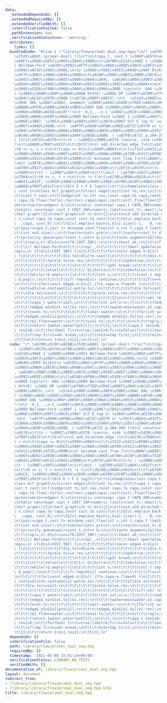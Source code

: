 ```yaml
---
data:
  _extendedDependsOn: []
  _extendedRequiredBy: []
  _extendedVerifiedWith: []
  _isVerificationFailed: false
  _pathExtension: hpp
  _verificationStatusIcon: ':warning:'
  attributes:
    links: []
  bundledCode: "#line 1 \"library/flow/primal_dual_neg.hpp\"\n/* \u6700\u5C0F\u8CBB\
    \u7528\u6D41 (primal-dual) */\n/*\n\tcapa_t, cost_t \u306F\u6574\u6570\u578B\u3092\
    \u60F3\u5B9A\u3057\u3066\u3044\u308B\n\t\u6700\u521D\u306E 1 \u56DE\u3060\u3051\
    \ Bellman-Ford \u6CD5\u3092\u4F7F\u3063\u3066\u30DD\u30C6\u30F3\u30B7\u30E3\u30EB\
    \u3092\u6C42\u3081\u3066,\n\t2 \u56DE\u76EE\u4EE5\u964D\u306F Dijkstra \u6CD5\u3092\
    \u4F7F\u3063\u3066\u3044\u308B\n\t\u8CA0\u306E\u30B3\u30B9\u30C8\u306E\u8FBA\u304C\
    \u3042\u3063\u3066\u3082\u3088\u3044\u304C, \u8CA0\u306E\u30B3\u30B9\u30C8\u306E\
    \u9589\u8DEF\u304C\u306A\u3044\u3053\u3068\u3092\u4EEE\u5B9A\n\n\t\u8CA0\u8FBA\
    \u306E\u51E6\u7406\u306B\u3064\u3044\u3066\u306E tips\n\t- DAG \u306A\u3089 Bellman-Ford\
    \ \u306E\u304B\u308F\u308A\u306B O(V+E) \u306E DP \u3067\u6700\u77ED\u7D4C\u8DEF\
    \u304C\u6C42\u307E\u308B (\u672A\u5B9F\u88C5).\n\t  \u5143\u306E\u30B0\u30E9\u30D5\
    \u304C DAG \u3067\u3082, augment \u306E\u4E8C\u56DE\u76EE\u4EE5\u964D\u3067\u306F\
    \u6B8B\u4F59\u30B0\u30E9\u30D5\u306F DAG \u3068\u306F\u9650\u3089\u306A\u3044\u3053\
    \u3068\u306B\u6CE8\u610F!!\n\t  0,1,..,n-1 \u304C\u30C8\u30DD\u30ED\u30B8\u30AB\
    \u30EB\u9806\u5E8F\u306A\u3089 Bellman-Ford \u306F 1 \u56DE\u3067\u7D42\u308F\u308B\
    \u306E\u3067, \u3053\u306E\u30B3\u30FC\u30C9\u3067 O(F E log V) \u304C\u9054\u6210\
    \u3067\u304D\u308B.\n\t- \u4F7F\u3046\u8FBA\u306E\u672C\u6570 or \u7DCF\u6D41\u91CF\
    \u304C\u56FA\u5B9A\u306A\u3089\u30B0\u30E9\u30D5\u3092\u5909\u5F62\u3057\u3066\
    \u8CA0\u8FBA\u3092\u306A\u304F\u305B\u308B. ( \u87FB\u672C p.204-205 )\n\n[ constructor\
    \ ]\n\t\u5F15\u6570\n\t\tn : \u9802\u70B9\u6570 (source, sink \u3082\u542B\u3080\
    )\n\t\u8A08\u7B97\u91CF\n\t\tO(V)\n\n[ add_directed_edge ]\n\t\u5236\u7D04\n\t\
    \t0 <= u, v < n\n\t\tcapa >= 0\n\t\u5099\u8003\n\t\t\u7121\u5411\u8FBA\u3092\u5F35\
    \u308B\u3068\u304D\u306F\u4EE3\u308F\u308A\u306B\u6709\u5411\u8FBA\u3092\u53CC\
    \u65B9\u5411\u306B\u5F35\u308B\n\n[ minimum_cost_flow ]\n\t\u8AAC\u660E\n\t\t\
    limit \u307E\u3067\u6D41\u305B\u308B\u3068\u304D\u306E\u6700\u5C0F\u8CBB\u7528\
    \u6700\u5927\u6D41\u3092\u6C42\u3081\u308B\n\t\u5F15\u6570\n\t\ts : \u30BD\u30FC\
    \u30B9\n\t\tt : \u30B7\u30F3\u30AF\n\t\tlimit : \u6700\u5927\u6D41\u91CF\n\t\u5236\
    \u7D04\n\t\t0 <= s, t < n\n\t\ts != t\n\t\u623B\u308A\u5024\n\t\t(\u6700\u5927\
    \u6D41\u91CF, \u305D\u306E\u3068\u304D\u306E\u6700\u5C0F\u30B3\u30B9\u30C8)\n\t\
    \u8A08\u7B97\u91CF\n\t\tO(V E + F E log(V))\n*/\n\ntemplate<class capa_t,class\
    \ cost_t>\nclass mcf_graph{\n\tstruct edge{\n\t\tint to,rev;\n\t\tcapa_t capa,flow;\n\
    \t\tcost_t cost;\n\t\tedge(int to,int rev,const capa_t& capa,const cost_t& cost,const\
    \ capa_t& flow):to(to),rev(rev),capa(capa),cost(cost),flow(flow){}\n\t};\n\n\t\
    vector<vector<edge>> G;\n\n\tstatic constexpr capa_t CAPA_INF=numeric_limits<capa_t>::max();\n\
    \tstatic constexpr cost_t COST_INF=numeric_limits<cost_t>::max();\n\npublic:\n\
    \tmcf_graph(){}\n\tmcf_graph(int n):G(n){}\n\n\tvoid add_directed_edge(int u,int\
    \ v,const capa_t& capa,const cost_t& cost){\n\t\tG[u].emplace_back(v,G[v].size()\
    \  ,capa, cost,0);\n\t\tG[v].emplace_back(u,G[u].size()-1,   0,-cost,0);\n\t}\n\
    \n\tpair<capa_t,cost_t> minimum_cost_flow(int s,int t,capa_t limit=CAPA_INF){\n\
    \t\tint n=G.size();\n\t\tvector<int> pre(n);\n\t\tvector<cost_t> d(n),pot(n);\n\
    \t\tpriority_queue<pair<cost_t,int>> Q;\n\n\t\tauto augment=[&](bool first)->pair<capa_t,cost_t>{\n\
    \t\t\trep(u,n) d[u]=(u==s?0:COST_INF);\n\n\t\t\tbool ok;\n\t\t\tif(first){\n\t\
    \t\t\t// Bellman-Ford\n\t\t\t\trep(_,n){\n\t\t\t\t\tbool upd=false;\n\t\t\t\t\t\
    rep(u,n) if(d[u]<COST_INF) {\n\t\t\t\t\t\tfor(const edge& e:G[u]) if(e.capa-e.flow>0)\
    \ {\n\t\t\t\t\t\t\tif(d[e.to]>d[u]+e.cost){\n\t\t\t\t\t\t\t\td[e.to]=d[u]+e.cost;\n\
    \t\t\t\t\t\t\t\tpre[e.to]=e.rev;\n\t\t\t\t\t\t\t\tupd=true;\n\t\t\t\t\t\t\t}\n\
    \t\t\t\t\t\t}\n\t\t\t\t\t}\n\t\t\t\t\tif(!upd) break;\n\t\t\t\t}\n\t\t\t\tok=(d[t]<COST_INF);\n\
    \t\t\t}\n\t\t\telse{\n\t\t\t\t// Dijkstra\n\t\t\t\tok=false;\n\t\t\t\tQ.emplace(0,s);\n\
    \t\t\t\twhile(!Q.empty()){\n\t\t\t\t\tint u;\n\t\t\t\t\tcost_t tmp; tie(tmp,u)=Q.top();\
    \ Q.pop();\n\n\t\t\t\t\tif(-tmp<d[u]) continue;\n\t\t\t\t\tif(u==t) ok=true;\n\
    \n\t\t\t\t\tfor(const edge& e:G[u]) if(e.capa-e.flow>0) {\n\t\t\t\t\t\tcost_t\
    \ cost2=d[u]+e.cost+pot[u]-pot[e.to];\n\t\t\t\t\t\tif(d[e.to]>cost2){\n\t\t\t\t\
    \t\t\td[e.to]=cost2;\n\t\t\t\t\t\t\tpre[e.to]=e.rev;\n\t\t\t\t\t\t\tQ.emplace(-cost2,e.to);\n\
    \t\t\t\t\t\t}\n\t\t\t\t\t}\n\t\t\t\t}\n\t\t\t}\n\n\t\t\tif(!ok) return {0,0};\n\
    \n\t\t\tcapa_t water=limit;\n\t\t\tfor(int u=t;u!=s;){\n\t\t\t\tedge& e1=G[u][pre[u]];\n\
    \t\t\t\tedge& e2=G[e1.to][e1.rev];\n\t\t\t\twater=min(water,e2.capa-e2.flow);\n\
    \t\t\t\tu=e1.to;\n\t\t\t}\n\t\t\tlimit-=water;\n\n\t\t\tfor(int u=t;u!=s;){\n\t\
    \t\t\tedge& e1=G[u][pre[u]];\n\t\t\t\tedge& e2=G[e1.to][e1.rev];\n\t\t\t\te1.flow-=water;\n\
    \t\t\t\te2.flow+=water;\n\t\t\t\tu=e1.to;\n\t\t\t}\n\n\t\t\trep(u,n) pot[u]+=d[u];\n\
    \n\t\t\treturn {water,water*pot[t]};\n\t\t};\n\n\t\tcapa_t res1=0;\n\t\tcost_t\
    \ res2=0;\n\t\tfor(bool first=true;limit>0;first=false){\n\t\t\tauto tmp=augment(first);\n\
    \t\t\tif(tmp.first==0) break;\n\t\t\tres1+=tmp.first;\n\t\t\tres2+=tmp.second;\n\
    \t\t}\n\t\treturn {res1,res2};\n\t}\n};\n"
  code: "/* \u6700\u5C0F\u8CBB\u7528\u6D41 (primal-dual) */\n/*\n\tcapa_t, cost_t\
    \ \u306F\u6574\u6570\u578B\u3092\u60F3\u5B9A\u3057\u3066\u3044\u308B\n\t\u6700\
    \u521D\u306E 1 \u56DE\u3060\u3051 Bellman-Ford \u6CD5\u3092\u4F7F\u3063\u3066\u30DD\
    \u30C6\u30F3\u30B7\u30E3\u30EB\u3092\u6C42\u3081\u3066,\n\t2 \u56DE\u76EE\u4EE5\
    \u964D\u306F Dijkstra \u6CD5\u3092\u4F7F\u3063\u3066\u3044\u308B\n\t\u8CA0\u306E\
    \u30B3\u30B9\u30C8\u306E\u8FBA\u304C\u3042\u3063\u3066\u3082\u3088\u3044\u304C\
    , \u8CA0\u306E\u30B3\u30B9\u30C8\u306E\u9589\u8DEF\u304C\u306A\u3044\u3053\u3068\
    \u3092\u4EEE\u5B9A\n\n\t\u8CA0\u8FBA\u306E\u51E6\u7406\u306B\u3064\u3044\u3066\
    \u306E tips\n\t- DAG \u306A\u3089 Bellman-Ford \u306E\u304B\u308F\u308A\u306B\
    \ O(V+E) \u306E DP \u3067\u6700\u77ED\u7D4C\u8DEF\u304C\u6C42\u307E\u308B (\u672A\
    \u5B9F\u88C5).\n\t  \u5143\u306E\u30B0\u30E9\u30D5\u304C DAG \u3067\u3082, augment\
    \ \u306E\u4E8C\u56DE\u76EE\u4EE5\u964D\u3067\u306F\u6B8B\u4F59\u30B0\u30E9\u30D5\
    \u306F DAG \u3068\u306F\u9650\u3089\u306A\u3044\u3053\u3068\u306B\u6CE8\u610F\
    !!\n\t  0,1,..,n-1 \u304C\u30C8\u30DD\u30ED\u30B8\u30AB\u30EB\u9806\u5E8F\u306A\
    \u3089 Bellman-Ford \u306F 1 \u56DE\u3067\u7D42\u308F\u308B\u306E\u3067, \u3053\
    \u306E\u30B3\u30FC\u30C9\u3067 O(F E log V) \u304C\u9054\u6210\u3067\u304D\u308B\
    .\n\t- \u4F7F\u3046\u8FBA\u306E\u672C\u6570 or \u7DCF\u6D41\u91CF\u304C\u56FA\u5B9A\
    \u306A\u3089\u30B0\u30E9\u30D5\u3092\u5909\u5F62\u3057\u3066\u8CA0\u8FBA\u3092\
    \u306A\u304F\u305B\u308B. ( \u87FB\u672C p.204-205 )\n\n[ constructor ]\n\t\u5F15\
    \u6570\n\t\tn : \u9802\u70B9\u6570 (source, sink \u3082\u542B\u3080)\n\t\u8A08\
    \u7B97\u91CF\n\t\tO(V)\n\n[ add_directed_edge ]\n\t\u5236\u7D04\n\t\t0 <= u, v\
    \ < n\n\t\tcapa >= 0\n\t\u5099\u8003\n\t\t\u7121\u5411\u8FBA\u3092\u5F35\u308B\
    \u3068\u304D\u306F\u4EE3\u308F\u308A\u306B\u6709\u5411\u8FBA\u3092\u53CC\u65B9\
    \u5411\u306B\u5F35\u308B\n\n[ minimum_cost_flow ]\n\t\u8AAC\u660E\n\t\tlimit \u307E\
    \u3067\u6D41\u305B\u308B\u3068\u304D\u306E\u6700\u5C0F\u8CBB\u7528\u6700\u5927\
    \u6D41\u3092\u6C42\u3081\u308B\n\t\u5F15\u6570\n\t\ts : \u30BD\u30FC\u30B9\n\t\
    \tt : \u30B7\u30F3\u30AF\n\t\tlimit : \u6700\u5927\u6D41\u91CF\n\t\u5236\u7D04\
    \n\t\t0 <= s, t < n\n\t\ts != t\n\t\u623B\u308A\u5024\n\t\t(\u6700\u5927\u6D41\
    \u91CF, \u305D\u306E\u3068\u304D\u306E\u6700\u5C0F\u30B3\u30B9\u30C8)\n\t\u8A08\
    \u7B97\u91CF\n\t\tO(V E + F E log(V))\n*/\n\ntemplate<class capa_t,class cost_t>\n\
    class mcf_graph{\n\tstruct edge{\n\t\tint to,rev;\n\t\tcapa_t capa,flow;\n\t\t\
    cost_t cost;\n\t\tedge(int to,int rev,const capa_t& capa,const cost_t& cost,const\
    \ capa_t& flow):to(to),rev(rev),capa(capa),cost(cost),flow(flow){}\n\t};\n\n\t\
    vector<vector<edge>> G;\n\n\tstatic constexpr capa_t CAPA_INF=numeric_limits<capa_t>::max();\n\
    \tstatic constexpr cost_t COST_INF=numeric_limits<cost_t>::max();\n\npublic:\n\
    \tmcf_graph(){}\n\tmcf_graph(int n):G(n){}\n\n\tvoid add_directed_edge(int u,int\
    \ v,const capa_t& capa,const cost_t& cost){\n\t\tG[u].emplace_back(v,G[v].size()\
    \  ,capa, cost,0);\n\t\tG[v].emplace_back(u,G[u].size()-1,   0,-cost,0);\n\t}\n\
    \n\tpair<capa_t,cost_t> minimum_cost_flow(int s,int t,capa_t limit=CAPA_INF){\n\
    \t\tint n=G.size();\n\t\tvector<int> pre(n);\n\t\tvector<cost_t> d(n),pot(n);\n\
    \t\tpriority_queue<pair<cost_t,int>> Q;\n\n\t\tauto augment=[&](bool first)->pair<capa_t,cost_t>{\n\
    \t\t\trep(u,n) d[u]=(u==s?0:COST_INF);\n\n\t\t\tbool ok;\n\t\t\tif(first){\n\t\
    \t\t\t// Bellman-Ford\n\t\t\t\trep(_,n){\n\t\t\t\t\tbool upd=false;\n\t\t\t\t\t\
    rep(u,n) if(d[u]<COST_INF) {\n\t\t\t\t\t\tfor(const edge& e:G[u]) if(e.capa-e.flow>0)\
    \ {\n\t\t\t\t\t\t\tif(d[e.to]>d[u]+e.cost){\n\t\t\t\t\t\t\t\td[e.to]=d[u]+e.cost;\n\
    \t\t\t\t\t\t\t\tpre[e.to]=e.rev;\n\t\t\t\t\t\t\t\tupd=true;\n\t\t\t\t\t\t\t}\n\
    \t\t\t\t\t\t}\n\t\t\t\t\t}\n\t\t\t\t\tif(!upd) break;\n\t\t\t\t}\n\t\t\t\tok=(d[t]<COST_INF);\n\
    \t\t\t}\n\t\t\telse{\n\t\t\t\t// Dijkstra\n\t\t\t\tok=false;\n\t\t\t\tQ.emplace(0,s);\n\
    \t\t\t\twhile(!Q.empty()){\n\t\t\t\t\tint u;\n\t\t\t\t\tcost_t tmp; tie(tmp,u)=Q.top();\
    \ Q.pop();\n\n\t\t\t\t\tif(-tmp<d[u]) continue;\n\t\t\t\t\tif(u==t) ok=true;\n\
    \n\t\t\t\t\tfor(const edge& e:G[u]) if(e.capa-e.flow>0) {\n\t\t\t\t\t\tcost_t\
    \ cost2=d[u]+e.cost+pot[u]-pot[e.to];\n\t\t\t\t\t\tif(d[e.to]>cost2){\n\t\t\t\t\
    \t\t\td[e.to]=cost2;\n\t\t\t\t\t\t\tpre[e.to]=e.rev;\n\t\t\t\t\t\t\tQ.emplace(-cost2,e.to);\n\
    \t\t\t\t\t\t}\n\t\t\t\t\t}\n\t\t\t\t}\n\t\t\t}\n\n\t\t\tif(!ok) return {0,0};\n\
    \n\t\t\tcapa_t water=limit;\n\t\t\tfor(int u=t;u!=s;){\n\t\t\t\tedge& e1=G[u][pre[u]];\n\
    \t\t\t\tedge& e2=G[e1.to][e1.rev];\n\t\t\t\twater=min(water,e2.capa-e2.flow);\n\
    \t\t\t\tu=e1.to;\n\t\t\t}\n\t\t\tlimit-=water;\n\n\t\t\tfor(int u=t;u!=s;){\n\t\
    \t\t\tedge& e1=G[u][pre[u]];\n\t\t\t\tedge& e2=G[e1.to][e1.rev];\n\t\t\t\te1.flow-=water;\n\
    \t\t\t\te2.flow+=water;\n\t\t\t\tu=e1.to;\n\t\t\t}\n\n\t\t\trep(u,n) pot[u]+=d[u];\n\
    \n\t\t\treturn {water,water*pot[t]};\n\t\t};\n\n\t\tcapa_t res1=0;\n\t\tcost_t\
    \ res2=0;\n\t\tfor(bool first=true;limit>0;first=false){\n\t\t\tauto tmp=augment(first);\n\
    \t\t\tif(tmp.first==0) break;\n\t\t\tres1+=tmp.first;\n\t\t\tres2+=tmp.second;\n\
    \t\t}\n\t\treturn {res1,res2};\n\t}\n};\n"
  dependsOn: []
  isVerificationFile: false
  path: library/flow/primal_dual_neg.hpp
  requiredBy: []
  timestamp: '2021-05-08 15:01:24+09:00'
  verificationStatus: LIBRARY_NO_TESTS
  verifiedWith: []
documentation_of: library/flow/primal_dual_neg.hpp
layout: document
redirect_from:
- /library/library/flow/primal_dual_neg.hpp
- /library/library/flow/primal_dual_neg.hpp.html
title: library/flow/primal_dual_neg.hpp
---
```

